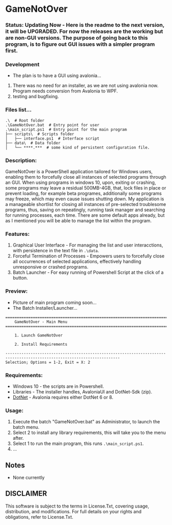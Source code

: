 # GameNotOver
### Status: Updating Now - Here is the readme to the next version, it will be UPGRADED. For now the releases are the working but are non-GUI versions. The purpose of going back to this program, is to figure out GUI issues with a simpler program first.

### Development
- The plan is to have a GUI using avalonia...
1. There was no need for an installer, as we are not using avalonia now. Program needs conversion from Avalonia to WPF.
2. testing and bugfixing.

### Files list...
```
.\  # Root folder
.\GameNotOver.bat  # Entry point for user
.\main_script.ps1  # Entry point for the main program
├── scripts\  # Scripts folder
│   ├── interface.ps1  # Interface script
├── data\  # Data folder
│   └── ****.***  # some kind of persistent configuration file.
```

### Description:
GameNotOver is a PowerShell application tailored for Windows users, enabling them to forcefully close all instances of selected programs through an GUI. When using programs in windows 10, upon, exiting or crashing, some programs may leave a residual 500MB-4GB, that, lock files in place or prevent loading, for example beta programes, additionally some programs may freeze, which may even cause issues shutting down. My application is a manageable shortlist for closing all instances of pre-selected troublesome programs, thus, saving on repeatingly, running task manager and searching for running processes, each time. There are some default apps already, but as I mentioned you will be able to manage the list within the program.

### Features:
1. Graphical User Interface - For managing the list and user interacctions, with persistence in the text file in `.\data`.
2. Forceful Termination of Processes - Empowers users to forcefully close all occurrences of selected applications, effectively handling unresponsive or crashed programs.
3. Batch Launcher - For easy running of Powershell Script at the click of a button.

### Preview:
- Picture of main program coming soon...
- The Batch Installer/Launcher...
```
========================================================================================================================
    GameNotOver - Main Menu
========================================================================================================================

    1. Launch GameNotOver

    2. Install Requirements

------------------------------------------------------------------------------------------------------------------------
Selection; Options = 1-2, Exit = X: 2
```


### Requirements:
- Windows 10 - the scripts are in Powershell.
- Libraries - The installer handles, AvaloniaUI and DotNet-Sdk (zip).
- [DotNet](https://dotnet.microsoft.com/en-us/download/dotnet/8.0) - Avalonia requires either DotNet 6 or 8.

### Usage:
1. Execute the batch "GameNotOver.bat" as Administrator, to launch the batch menu.
2. Select 2 to install any library requirements, this will take you to the menu after.
3. Select 1 to run the main program, this runs `.\main_script.ps1`.
4. ...

## Notes
- None currently

## DISCLAIMER
This software is subject to the terms in License.Txt, covering usage, distribution, and modifications. For full details on your rights and obligations, refer to License.Txt.
